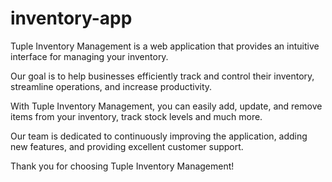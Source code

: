 # inventory-app
Tuple Inventory Management is a web application that provides an intuitive interface for managing your inventory.

Our goal is to help businesses efficiently track and control their inventory, streamline operations, and increase productivity.

With Tuple Inventory Management, you can easily add, update, and remove items from your inventory, track stock levels and much more.

Our team is dedicated to continuously improving the application, adding new features, and providing excellent customer support.

Thank you for choosing Tuple Inventory Management!
